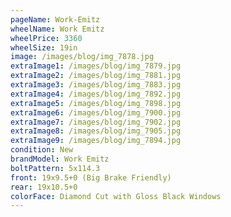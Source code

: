 ```yaml
---
pageName: Work-Emitz
wheelName: Work Emitz
wheelPrice: 3360
wheelSize: 19in
image: /images/blog/img_7878.jpg
extraImage1: /images/blog/img_7879.jpg
extraImage2: /images/blog/img_7881.jpg
extraImage3: /images/blog/img_7883.jpg
extraImage4: /images/blog/img_7892.jpg
extraImage5: /images/blog/img_7898.jpg
extraImage6: /images/blog/img_7900.jpg
extraImage7: /images/blog/img_7902.jpg
extraImage8: /images/blog/img_7905.jpg
extraImage9: /images/blog/img_7894.jpg
condition: New
brandModel: Work Emitz
boltPattern: 5x114.3
front: 19x9.5+0 (Big Brake Friendly)
rear: 19x10.5+0
colorFace: Diamond Cut with Gloss Black Windows
---
```

